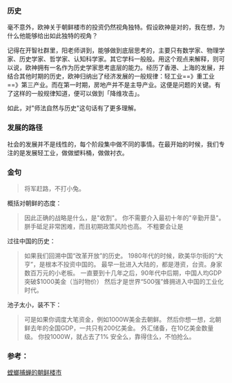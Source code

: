 ### 历史
毫不意外，欧神关于朝鲜楼市的投资仍然视角独特。假设欧神是对的，我在想，为什么他能够给出如此独特的视角？

记得在开智社群里，阳老师讲到，能够做到底层思考的，主要只有数学家、物理学家、历史学家、哲学家、认知科学家。其它学科一般般。用这个观点来解释，则可以说，欧神拥有一名作为历史学家思考底层的能力。经历了香港、上海的发展，并结合其他时期的历史，欧神归纳出了经济发展的一般规律：轻工业==》重工业==》第三产业。而在第一时期，房地产并不是主导产业。这便是问题的关键。有了这样的一般规律知道，便可以做到「降维攻击」。

如此，对"师法自然与历史"这句话有了更多理解。

### 发展的路径
社会的发展并不是线性的，每个阶段集中做不同的事情。在最开始的时候，我们专注的是发展轻工业，做做塑料桶，做做衬衣。

### 金句
> 将军赶路，不打小兔。

概括对朝鲜的态度：
> 因此正确的战略是什么，是"收割"。
你不需要介入最初十年的"辛勤开垦"。胼手砥足非常困难，而且初期政策风险也高。
不粗要会让是

过往中国的历史：
> 如果我们回溯中国“改革开放”的历史。
1980年代的时候，欧美华尔街的“大亨”，是根本不投资中国的。
最早一批进入大陆的，都是港资，台资。身家数百万元的小老板。
一直要到十几年之后，90年代中后期，中国人均GDP突破$1000美金（当时物价）
然后才是世界“500强”蜂拥进入中国的工业化时代。

池子太小，装不下：
> 可是如果你调度大笔资金，例如1000W美金去朝鲜。
然后你想一想，北朝鲜去年的全国GDP，一共只有200亿美金。
外汇储备，在10亿美金数量级。
你投1000W，就占去了1%
安全么，靠得住么，不怕抢么。

### 参考：
[螳螂捕蝉的朝鲜楼市](https://mp.weixin.qq.com/s?__biz=MzAxNTMxMTc0MA==&mid=2651017425&idx=1&sn=5a9f1650d0cb9e145fb5708102169cbe&chksm=807206c2b7058fd4b5a8e3c3f23f36f2bf5430db2ac77f90d9c88e3a44734baf5231f191decb&scene=0&key=0bff4a10575cdb4e527b72c2981b988877f600f3a840cacf5a52bda745dd133d17d0cb1f25e01dc9ba90290b9a1a9748862ea67226f832ab8348dc8bed44cc2519add87f34e03f31d8a09d8a445b5ded&ascene=0&uin=MTIwMjMwNDI0MQ%3D%3D&devicetype=iMac+MacBookAir7%2C2+OSX+OSX+10.11.6+build(15G18013)&version=12020010&nettype=WIFI&lang=en&fontScale=100&pass_ticket=jTy4g4Q4F04Kb1bfQGiVG9T8Fc2UVoPwYeS5A%2B%2BlTKWSM1Rt295zqFdbRJjtT4gf)